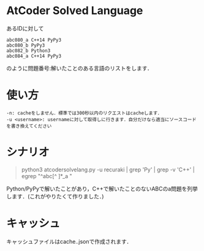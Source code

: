 # AtCoder Solved Language
あるIDに対して
```
abc080_a C++14 PyPy3
abc080_b PyPy3
abc082_b Python3
abc084_a C++14 PyPy3
```

のように問題番号:解いたことのある言語のリストをします．

# 使い方
```
-n: cacheをしません．標準では300秒以内のリクエストはcacheします．
-u <username>: usernameに対して取得しに行きます．自分だけなら適当にソースコードを書き換えてください
```

# シナリオ
> python3 atcodersolvelang.py -u recuraki | grep 'Py' | grep -v 'C++' | egrep "^abc[^ ]*_a "   

Python/PyPyで解いたことがあり，C++で解いたことのないABCのa問題を列挙します．(これがやりたくて作りました．)

# キャッシュ
キャッシュファイルはcache.<username>.jsonで作成されます．